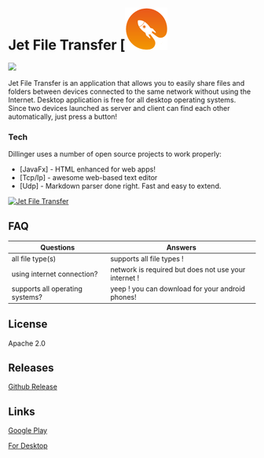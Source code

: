 # Jet File Transfer [![](https://github.com/erdemkosk/jet-file-transfer/blob/master/src/main/resources/images/app.png?raw=true)
![](https://media.giphy.com/media/Y3N5j2w8f5gsaCgjL1/giphy.gif)

Jet File Transfer is an application that allows you to easily share files and folders between devices connected to the same network without using the Internet. Desktop application is free for all desktop operating systems. Since two devices launched as server and client can find each other automatically, just press a button!

### Tech

Dillinger uses a number of open source projects to work properly:

* [JavaFx] - HTML enhanced for web apps!
* [Tcp/Ip] - awesome web-based text editor
* [Udp] - Markdown parser done right. Fast and easy to extend.



[![Jet File Transfer](https://img.youtube.com/vi/g4C_jfIkYe4/0.jpg)](https://www.youtube.com/watch?v=g4C_jfIkYe4)


## FAQ

| Questions  | Answers |
| ------ | ----------- |
| all file type(s)   | supports all file types !  |
| using internet connection? | network is required but does not use your internet ! |
| supports all operating systems?    | yeep ! you can download for your android phones! |

License
----
Apache 2.0

## Releases

[Github Release](https://github.com/erdemkosk/jet-file-transfer/releases/tag/1.0.0.0)


## Links

[Google Play](https://play.google.com/store/apps/details?id=com.jetfiletransfer.mek.jetfiletransfer&hl=tr)

[For Desktop](https://sourceforge.net/projects/jet-file-transfer/)

